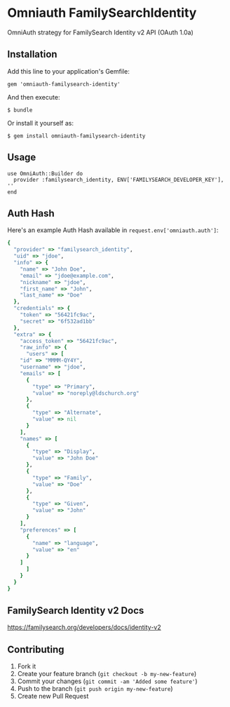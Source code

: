 # Omniauth FamilySearchIdentity

OmniAuth strategy for FamilySearch Identity v2 API (OAuth 1.0a)

## Installation

Add this line to your application's Gemfile:

    gem 'omniauth-familysearch-identity'

And then execute:

    $ bundle

Or install it yourself as:

    $ gem install omniauth-familysearch-identity

## Usage

    use OmniAuth::Builder do
      provider :familysearch_identity, ENV['FAMILYSEARCH_DEVELOPER_KEY'], ''
    end

## Auth Hash

Here's an example Auth Hash available in `request.env['omniauth.auth']`:
```ruby
{
  "provider" => "familysearch_identity",
  "uid" => "jdoe",
  "info" => {
    "name" => "John Doe",
    "email" => "jdoe@example.com",
    "nickname" => "jdoe",
    "first_name" => "John",
    "last_name" => "Doe"
  },
  "credentials" => {
    "token" => "56421fc9ac",
    "secret" => "6f532ad1bb"
  },
  "extra" => {
    "access_token" => "56421fc9ac",
    "raw_info" => {
      "users" => [
	"id" => "MMMM-QY4Y",
	"username" => "jdoe",
	"emails" => [
	  {
	    "type" => "Primary",
	    "value" => "noreply@ldschurch.org"
	  },
	  {
	    "type" => "Alternate",
	    "value" => nil
	  }
	],
	"names" => [
	  {
	    "type" => "Display",
	    "value" => "John Doe"
	  },
	  {
	    "type" => "Family",
	    "value" => "Doe"
	  },
	  {
	    "type" => "Given",
	    "value" => "John"
	  }
	],
	"preferences" => [
	  {
	    "name" => "language",
	    "value" => "en"
	  }
	]
      ]
    }
  }
}
```

## FamilySearch Identity v2 Docs

https://familysearch.org/developers/docs/identity-v2

## Contributing

1. Fork it
2. Create your feature branch (`git checkout -b my-new-feature`)
3. Commit your changes (`git commit -am 'Added some feature'`)
4. Push to the branch (`git push origin my-new-feature`)
5. Create new Pull Request

